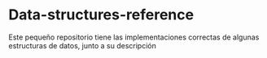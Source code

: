 # Data-structures-reference
Este pequeño repositorio tiene las implementaciones correctas de algunas estructuras de datos, junto a su descripción
